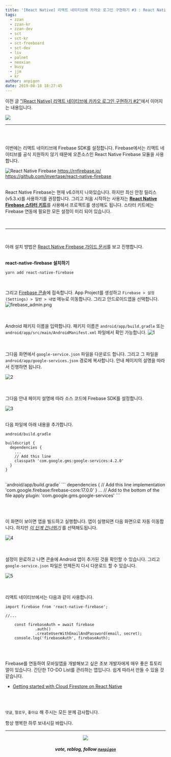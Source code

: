 ```yaml
---
title: '[React Native] 리액트 네이티브에 카카오 로그인 구현하기 #3 : React Native Firebase SDK 사용하기'
tags:
  - zzan
  - zzan-kr
  - zzan-dev
  - sct
  - sct-kr
  - sct-freeboard
  - sct-dev
  - liv
  - palnet
  - neoxian
  - busy
  - jjm
  - kr
author: anpigon
date: 2019-08-18 18:27:45
---
```


이전 글 ["[React Native] 리액트 네이티브에 카카오 로그인 구현하기 #2"](/zan/@anpigon/grar9-react-native-2)에서 이어지는 내용입니다.

![](https://files.steempeak.com/file/steempeak/anpigon/zRw9wME7-E1848CE185A6E18486E185A9E186A820E1848EE185AEE18480E185A1.png)

___

<br>
<br>

이번에는 리액트 네이티브에 Firebase SDK를 설정합니다. Firebase에서는 리액트 네이티브를 공식 지원하지 않기 때문에 오픈소스인 React Native Firebase 모듈을 사용합니다.

![React Native Firebase](https://files.steempeak.com/file/steempeak/anpigon/MoBjVrFX-E18489E185B3E1848FE185B3E18485E185B5E186ABE18489E185A3E186BA202019-08-182009.46.22.png)
https://rnfirebase.io/
https://github.com/invertase/react-native-firebase

<br>React Native Firebase는 현재 v6.0까지 나와있습니다. 하지만 최신 안정 릴리스(v5.3.x)를 사용하기를 권장합니다. 그리고 처음 시작하는 사용자는 [**React Native Firebase 스타터 키트**](https://rnfirebase.io/docs/v5.x.x/installation/basic-kit)를 사용해서 프로젝트를 생성해도 됩니다. 스타터 키트에는 Firebase 연동에 필요한 모든 설정이 미리 되어 있습니다.

<br>

___

<br>

아래 설치 방법은 [React Native Firebase 가이드 문서](https://rnfirebase.io/docs/v5.x.x/installation/initial-setup)를 보고 진행합니다.

<br>**react-native-firebase 설치하기**

```
yarn add react-native-firebase
```

<br>

그리고 [Firebase 콘솔](https://firebase.google.com/console)에 접속합니다. App Project를 생성하고 `Firebase > 설정(Settings) > 일반 > 내앱` 메뉴로 이동합니다. 그리고 안드로이드앱을 선택합니다.
![firebase_admin.png](https://files.steempeak.com/file/steempeak/anpigon/o4dJQDdT-firebase_admin.png)

<br><br>Android 패키지 이름을 입력합니다. 패키지 이름은 `android/app/build.gradle` 또는 `android/app/src/main/AndroidManifest.xml` 파일에서 확인 가능합니다.
![1](https://files.steempeak.com/file/steempeak/anpigon/Uh6SVNul-scrnli_2019-208-2018-20E1848BE185A9E1848CE185A5E186AB209-25-50.png)

<br><br>그다음 화면에서 `google-service.json` 파일을 다운로드 합니다. 그리고 그 파일을 `android/app/google-services.json` 경로에 복사합니다. 안내 페이지의 설명을 따라서 진행하면 됩니다.

![2](https://files.steempeak.com/file/steempeak/anpigon/Bg96TLgi-scrnli_2019-208-2018-20E1848BE185A9E1848CE185A5E186AB209-26-30.png)

<br><br>그다음 안내 페이지 설명에 따라 소스 코드에 Firebase SDK를 설정합니다.

![3](https://files.steempeak.com/file/steempeak/anpigon/Tv3gdqCp-scrnli_2019-208-2018-20E1848BE185A9E1848CE185A5E186AB209-26-49.png)

<br>다음 파일에 아래 내용을 추가합니다.

`android/build.gradle`
```
buildscript {
  dependencies {
    ...
    // Add this line
    classpath 'com.google.gms:google-services:4.2.0'
  }
}
```
<br>
`android/app/build.gradle`
```
dependencies {
  // Add this line
  implementation 'com.google.firebase:firebase-core:17.0.0'
}
...
// Add to the bottom of the file
apply plugin: 'com.google.gms.google-services'
```

<br><br>

이 화면이 보이면 앱을 빌드하고 실행합니다. 앱이 실행되면 다음 화면으로 자동 이동합니다. 하지만 <U>*이 단계 건너뛰기*</U> 를 선택해도됩니다.

![4](https://files.steempeak.com/file/steempeak/anpigon/OKEDTjt7-scrnli_2019-208-2018-20E1848BE185A9E1848CE185A5E186AB209-29-58.png)

<br><br>설정이 완료하고 나면 콘솔에 Android 앱이 추가된 것을 확인할 수 있습니다. 그리고 `google-service.json` 파일은 언제든지 다시 다운로드 할 수 있습니다.

![5](https://files.steempeak.com/file/steempeak/anpigon/0xWdxaOB-scrnli_2019-208-2018-20E1848BE185A9E1848CE185A5E186AB209-30-32.png)


<br><br>리액트 네이티브에서는 다음과 같이 사용합니다.

```
import firebase from 'react-native-firebase';

//...

    const firebaseAuth = await firebase
             .auth()
             .createUserWithEmailAndPassword(email, secret);
    console.log('firebaseAuth', firebaseAuth);
```


<br><br>

Firebase를 연동하여 모바일앱을 개발해보고 싶은 초보 개발자에게 매우 좋은 튜토리얼이 있습니다. 간단한 TO-DO List를 관리하는 앱입니다. 쉽게 따라서 만들 수 있을 것 같습니다.
* [Getting started with Cloud Firestore on React Native](https://invertase.io/blog/getting-started-with-cloud-firestore-on-react-native)

<br>
<br>

 `댓글`, `팔로우`, `좋아요` 해 주시는 모든 분께 감사합니다.

항상 행복한 하루 보내시길 바랍니다.

***

<center><img src='https://steemitimages.com/400x0/https://cdn.steemitimages.com/DQmQmWhMN6zNrLmKJRKhvSScEgWZmpb8zCeE2Gray1krbv6/BC054B6E-6F73-46D0-88E4-C88EB8167037.jpeg'><h5>vote, reblog, follow <code><a href='/@anpigon'>@anpigon</a></code></h5></center>

<br>


